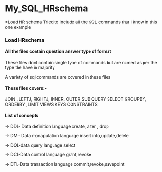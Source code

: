# My_SQL_HRschema
*Load HR schema
Tried to include all the SQL commands that I know in this one example 
### Load HRschema
#### All the files contain question answer type of format 
These files dont contain single type of commands but are named as per the type the have in majority

A variety of sql commands are covered in these files 

#### These files covers:-
JOIN , LEFTJ, RIGHTJ, INNER, OUTER
SUB QUERY
SELECT
GROUPBY, ORDERBY ,LIMIT
VIEWS
KEYS
CONSTRAINTS


#### List of concepts
-> DDL- Data definition language
create, alter , drop

-> DMl- Data manapulation language
insert into,update,delete

-> DQL-data query language
select

-> DCL-Data control language
grant,revoke

-> DTL-Data transaction language
commit,revoke,savepoint
